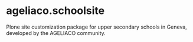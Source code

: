 ageliaco.schoolsite
===================

Plone site customization package for upper secondary schools in Geneva, developed by the AGELIACO community.
